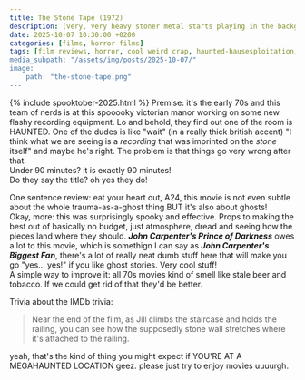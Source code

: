 ```yaml
---
title: The Stone Tape (1972)
description: (very, very heavy stoner metal starts playing in the background)
date: 2025-10-07 10:30:00 +0200
categories: [films, horror films]
tags: [film reviews, horror, cool weird crap, haunted-hausesploitation, let's think our way out, time shenanigans, why would you touch that, spooktober 2025, they say the title]
media_subpath: "/assets/img/posts/2025-10-07/"
image:
    path: "the-stone-tape.png"
---
```

{% include spooktober-2025.html %}
<span class="reviewsection">Premise:</span> it's the early 70s and this team of nerds is at this spooooky victorian manor working on some new flashy recording equipment. Lo and behold, they find out one of the room is HAUNTED. One of the dudes is like "wait" (in a really thick british accent) "I think what we are seeing is a *recording* that was imprinted on the *stone* itself" and maybe he's right. The problem is that things go very wrong after that.<br/>
<span class="reviewsection">Under 90 minutes?</span> it is exactly 90 minutes!<br/>
<span class="reviewsection">Do they say the title?</span> oh yes they do!

<span class="reviewsection">One sentence review:</span> eat your heart out, A24, this movie is not even subtle about the whole trauma-as-a-ghost thing BUT it's also about ghosts!<br/>
<span class="reviewsection">Okay, more:</span> this was surprisingly spooky and effective. Props to making the best out of basically no budget, just atmosphere, dread and seeing how the pieces land where they should. ***John Carpenter's Prince of Darkness*** owes a lot to this movie, which is somethign I can say as ***John Carpenter's Biggest Fan***, there's a lot of really neat dumb stuff here that will make you go "yes... yes!" if you like ghost stories. Very cool stuff!<br/>
<span class="reviewsection">A simple way to improve it:</span> all 70s movies kind of smell like stale beer and tobacco. If we could get rid of that they'd be better.

<span class="reviewsection">Trivia about the IMDb trivia:</span>
> Near the end of the film, as Jill climbs the staircase and holds the railing, you can see how the supposedly stone wall stretches where it's attached to the railing.

yeah, that's the kind of thing you might expect if YOU'RE AT A MEGAHAUNTED LOCATION geez. please just try to enjoy movies uuuurgh.